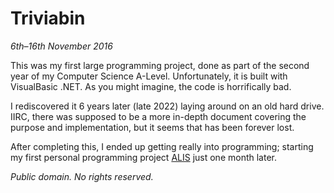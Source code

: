 # Triviabin

_6th–16th November 2016_

This was my first large programming project, done as part of the second year of
my Computer Science A-Level.  Unfortunately, it is built with VisualBasic .NET.
As you might imagine, the code is horrifically bad.

I rediscovered it 6 years later (late 2022) laying around on an old hard drive.
IIRC, there was supposed to be a more in-depth document covering the purpose
and implementation, but it seems that has been forever lost.

After completing this, I ended up getting really into programming; starting my
first personal programming project [ALIS](https://github.com/axvr/ALIS) just
one month later.

_Public domain.  No rights reserved._

